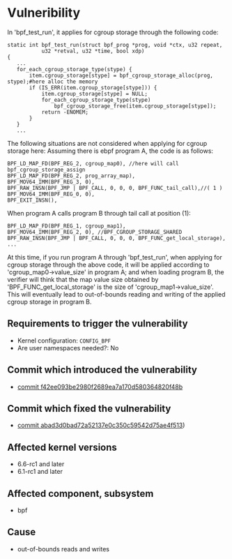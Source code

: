 # Vulneribility
 In 'bpf_test_run', it applies for cgroup storage through the following code:
 ```
 static int bpf_test_run(struct bpf_prog *prog, void *ctx, u32 repeat,
			u32 *retval, u32 *time, bool xdp)
{
    ...
	for_each_cgroup_storage_type(stype) {
		item.cgroup_storage[stype] = bpf_cgroup_storage_alloc(prog, stype);#here alloc the memory
		if (IS_ERR(item.cgroup_storage[stype])) {
			item.cgroup_storage[stype] = NULL;
			for_each_cgroup_storage_type(stype)
				bpf_cgroup_storage_free(item.cgroup_storage[stype]);
			return -ENOMEM;
		}
	}
    ...
 ```
The following situations are not considered when applying for cgroup storage here: Assuming there is ebpf program A, the code is as follows:

```
BPF_LD_MAP_FD(BPF_REG_2, cgroup_map0), //here will call bpf_cgroup_storage_assign
BPF_LD_MAP_FD(BPF_REG_2, prog_array_map),
BPF_MOV64_IMM(BPF_REG_3, 0),
BPF_RAW_INSN(BPF_JMP | BPF_CALL, 0, 0, 0, BPF_FUNC_tail_call),//( 1 )
BPF_MOV64_IMM(BPF_REG_0, 0),
BPF_EXIT_INSN(),
```
When program A calls program B through tail call at position (1):

```
BPF_LD_MAP_FD(BPF_REG_1, cgroup_map1),
BPF_MOV64_IMM(BPF_REG_2, 0), //BPF_CGROUP_STORAGE_SHARED
BPF_RAW_INSN(BPF_JMP | BPF_CALL, 0, 0, 0, BPF_FUNC_get_local_storage),
...
```

At this time, if you run program A through 'bpf_test_run', when applying for cgroup storage through the above code, it will be applied according to 'cgroup_map0->value_size' in program A; and when loading program B, the verifier will think that the map value size obtained by 'BPF_FUNC_get_local_storage' is the size of 'cgroup_map1->value_size'. This will eventually lead to out-of-bounds reading and writing of the applied cgroup storage in program B.

## Requirements to trigger the vulnerability
 - Kernel configuration: `CONFIG_BPF`
 - Are user namespaces needed?: No

## Commit which introduced the vulnerability
 - [commit f42ee093be2980f2689ea7a170d580364820f48b](https://git.kernel.org/pub/scm/linux/kernel/git/torvalds/linux.git/commit/net/bpf/test_run.c?id=f42ee093be2980f2689ea7a170d580364820f48b)

## Commit which fixed the vulnerability
- [commit abad3d0bad72a52137e0c350c59542d75ae4f513](https://git.kernel.org/pub/scm/linux/kernel/git/torvalds/linux.git/commit/?id=abad3d0bad72a52137e0c350c59542d75ae4f513))

## Affected kernel versions
- 6.6-rc1 and later 
- 6.1-rc1 and later 

## Affected component, subsystem
- bpf

## Cause
- out-of-bounds reads and writes
